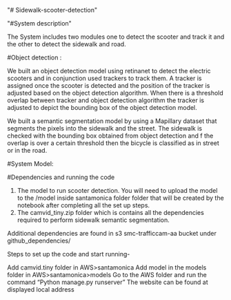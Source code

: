 "# Sidewalk-scooter-detection" 

"#System description"

The System includes two modules one to detect the scooter and track it and the other to detect the sidewalk and road.


#Object detection :

We built an object detection model using retinanet to detect the electric scooters and in conjunction used trackers to track them. A tracker is assigned once the scooter is detected and the position of the tracker is adjusted based on the object detection algorithm. When there is a threshold overlap between tracker and object detection algorithm the tracker is adjusted to depict the bounding box of the object detection model.


We built a semantic segmentation model by using a Mapillary dataset that segments the pixels into the sidewalk and the street. The sidewalk is checked with the bounding box obtained from object detection and f the overlap is over a certain threshold then the bicycle is classified as in street or in the road.






#System Model:



#Dependencies and running the code

1. The model to run scooter detection. You will need to upload the model to the /model inside santamonica folder folder that will be created by the notebook after completing all the set up steps.
2. The camvid_tiny.zip folder which is contains all the dependencies required to perform sidewalk semantic segmentation.


Additional dependencies are found in s3 smc-trafficcam-aa bucket under github_dependencies/


Steps to set up the code and start running-

Add camvid.tiny folder in AWS>santamonica
Add model in the models folder in AWS>santamonica>models
Go to the AWS folder and run the command “Python manage.py runserver”
The website can be found at displayed local address

